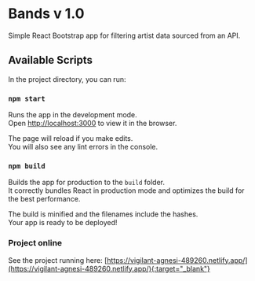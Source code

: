 # Bands v 1.0

Simple React Bootstrap app for filtering artist data sourced from an API.

## Available Scripts

In the project directory, you can run:

### `npm start`

Runs the app in the development mode.\
Open [http://localhost:3000](http://localhost:3000) to view it in the browser.

The page will reload if you make edits.\
You will also see any lint errors in the console.

### `npm build`

Builds the app for production to the `build` folder.\
It correctly bundles React in production mode and optimizes the build for the best performance.

The build is minified and the filenames include the hashes.\
Your app is ready to be deployed!

### Project online

See the project running here: [https://vigilant-agnesi-489260.netlify.app/](https://vigilant-agnesi-489260.netlify.app/){:target="_blank"}
